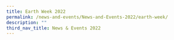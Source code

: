 ```yaml
---
title: Earth Week 2022
permalink: /news-and-events/News-and-Events-2022/earth-week/
description: ""
third_nav_title: News & Events 2022
---
```

